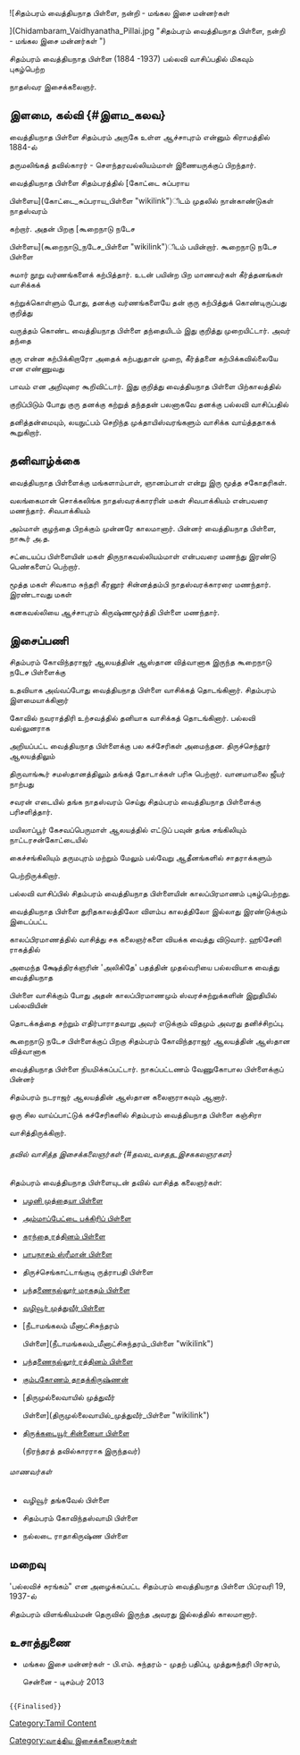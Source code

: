 ![சிதம்பரம் வைத்தியநாத பிள்ளை, நன்றி - மங்கல இசை மன்னர்கள்
](Chidambaram_Vaidhyanatha_Pillai.jpg "சிதம்பரம் வைத்தியநாத பிள்ளை, நன்றி - மங்கல இசை மன்னர்கள் ")
சிதம்பரம் வைத்தியநாத பிள்ளை (1884 -1937) பல்லவி வாசிப்பதில் மிகவும் புகழ்பெற்ற
நாதஸ்வர இசைக்கலைஞர்.

## இளமை, கல்வி {#இளம_கலவ}

வைத்தியநாத பிள்ளை சிதம்பரம் அருகே உள்ள ஆச்சாபுரம் என்னும் கிராமத்தில் 1884-ல்
தருமலிங்கத் தவில்காரர் - சௌந்தரவல்லியம்மாள் இணையருக்குப் பிறந்தார்.

வைத்தியநாத பிள்ளை சிதம்பரத்தில் [கோட்டை சுப்பராய
பிள்ளைய](கோட்டை_சுப்பராய_பிள்ளை "wikilink")ிடம் முதலில் நான்காண்டுகள் நாதஸ்வரம்
கற்றார். அதன் பிறகு [கூறைநாடு நடேச
பிள்ளைய](கூறைநாடு_நடேச_பிள்ளை "wikilink")ிடம் பயின்றார். கூறைநாடு நடேச பிள்ளை
சுமார் நூறு வர்ணங்களைக் கற்பித்தார். உடன் பயின்ற பிற மாணவர்கள் கீர்த்தனங்கள் வாசிக்கக்
கற்றுக்கொள்ளும் போது, தனக்கு வர்ணங்களையே தன் குரு கற்பித்துக் கொண்டிருப்பது குறித்து
வருத்தம் கொண்ட வைத்தியநாத பிள்ளை தந்தையிடம் இது குறித்து முறையிட்டார். அவர் தந்தை
குரு என்ன கற்பிக்கிறாரோ அதைக் கற்பதுதான் முறை, கீர்த்தனை கற்பிக்கவில்லையே என எண்ணுவது
பாவம் என அறிவுரை கூறிவிட்டார். இது குறித்து வைத்தியநாத பிள்ளை பிற்காலத்தில்
குறிப்பிடும் போது குரு தனக்கு கற்றுத் தந்ததன் பலனாகவே தனக்கு பல்லவி வாசிப்பதில்
தனித்தன்மையும், லயநுட்பம் செறிந்த முக்தாயிஸ்வரங்களும் வாசிக்க வாய்த்ததாகக் கூறுகிறார்.

## தனிவாழ்க்கை

வைத்தியநாத பிள்ளைக்கு மங்களாம்பாள், ஞானம்பாள் என்று இரு மூத்த சகோதரிகள்.

வலங்கைமான் சொக்கலிங்க நாதஸ்வரக்காரரின் மகள் சிவபாக்கியம் என்பவரை மணந்தார். சிவபாக்கியம்
அம்மாள் குழந்தை பிறக்கும் முன்னரே காலமானார். பின்னர் வைத்தியநாத பிள்ளை, நாகூர் அ.த.
சட்டையப்ப பிள்ளையின் மகள் திருநாகவல்லியம்மாள் என்பவரை மணந்து இரண்டு பெண்களைப் பெற்றார்.
மூத்த மகள் சிவகாம சுந்தரி கீரனூர் சின்னத்தம்பி நாதஸ்வரக்காரரை மணந்தார். இரண்டாவது மகள்
கனகவல்லியை ஆச்சாபுரம் கிருஷ்ணமூர்த்தி பிள்ளை மணந்தார்.

## இசைப்பணி

சிதம்பரம் கோவிந்தராஜர் ஆலயத்தின் ஆஸ்தான வித்வானாக இருந்த கூறைநாடு நடேச பிள்ளைக்கு
உதவியாக அவ்வப்போது வைத்தியநாத பிள்ளை வாசிக்கத் தொடங்கினார். சிதம்பரம் இளமையாக்கினார்
கோவில் நவராத்திரி உற்சவத்தில் தனியாக வாசிக்கத் தொடங்கினார். பல்லவி வல்லுனராக
அறியப்பட்ட வைத்தியநாத பிள்ளைக்கு பல கச்சேரிகள் அமைந்தன. திருச்செந்தூர் ஆலயத்திலும்
திருவாங்கூர் சமஸ்தானத்திலும் தங்கத் தோடாக்கள் பரிசு பெற்றார். வானமாமலை ஜீயர் நாற்பது
சவரன் எடையில் தங்க நாதஸ்வரம் செய்து சிதம்பரம் வைத்தியநாத பிள்ளைக்கு பரிசளித்தார்.
மயிலாப்பூர் கேசவப்பெருமாள் ஆலயத்தில் எட்டுப் பவுன் தங்க சங்கிலியும் நாட்டரசன்கோட்டையில்
கைச்சங்கிலியும் தருமபுரம் மற்றும் மேலும் பல்வேறு ஆதீனங்களில் சாதராக்களும்
பெற்றிருக்கிறார்.

பல்லவி வாசிப்பில் சிதம்பரம் வைத்தியநாத பிள்ளையின் காலப்பிரமாணம் புகழ்பெற்றது.
வைத்தியநாத பிள்ளை துரிதகாலத்திலோ விளம்ப காலத்திலோ இல்லாது இரண்டுக்கும் இடைப்பட்ட
காலப்பிரமாணத்தில் வாசித்து சக கலைஞர்களை வியக்க வைத்து விடுவார். ஹூசேனி ராகத்தில்
அமைந்த க்ஷேத்திரக்ஞரின் \'அலிகிதே' பதத்தின் முதல்வரியை பல்லவியாக வைத்து வைத்தியநாத
பிள்ளை வாசிக்கும் போது அதன் காலப்பிரமாணமும் ஸ்வரச்சுற்றுக்களின் இறுதியில் பல்லவியின்
தொடக்கத்தை சற்றும் எதிர்பாராதவாறு அவர் எடுக்கும் விதமும் அவரது தனிச்சிறப்பு.

கூறைநாடு நடேச பிள்ளைக்குப் பிறகு சிதம்பரம் கோவிந்தராஜர் ஆலயத்தின் ஆஸ்தான வித்வானாக
வைத்தியநாத பிள்ளை நியமிக்கப்பட்டார். நாகப்பட்டணம் வேணுகோபால பிள்ளைக்குப் பின்னர்
சிதம்பரம் நடராஜர் ஆலயத்தின் ஆஸ்தான கலைஞராகவும் ஆனார்.

ஒரு சில வாய்ப்பாட்டுக் கச்சேரிகளில் சிதம்பரம் வைத்தியநாத பிள்ளை கஞ்சிரா
வாசித்திருக்கிறார்.

###### தவில் வாசித்த இசைக்கலைஞர்கள் {#தவல_வசதத_இசககலஞரகள}

சிதம்பரம் வைத்தியநாத பிள்ளையுடன் தவில் வாசித்த கலைஞர்கள்:

-   [பழனி முத்தையா பிள்ளை](பழனி_முத்தையா_பிள்ளை "wikilink")
-   [அம்மாப்பேட்டை பக்கிரிப் பிள்ளை](அம்மாப்பேட்டை_பக்கிரிப்_பிள்ளை "wikilink")
-   [கரந்தை ரத்தினம் பிள்ளை](கரந்தை_ரத்தினம்_பிள்ளை "wikilink")
-   [பாபநாசம் ஸ்ரீமான் பிள்ளை](பாபநாசம்_ஸ்ரீமான்_பிள்ளை "wikilink")
-   திருச்செங்காட்டாங்குடி ருத்ராபதி பிள்ளை
-   [பந்தணைநல்லூர் மரகதம் பிள்ளை](பந்தணைநல்லூர்_மரகதம்_பிள்ளை "wikilink")
-   [வழிவூர் முத்துவீர் பிள்ளை](வழிவூர்_முத்துவீர்_பிள்ளை "wikilink")
-   [நீடாமங்கலம் மீனாட்சிசுந்தரம்
    பிள்ளை](நீடாமங்கலம்_மீனாட்சிசுந்தரம்_பிள்ளை "wikilink")
-   [பந்தணைநல்லூர் ரத்தினம் பிள்ளை](பந்தணைநல்லூர்_ரத்தினம்_பிள்ளை_(தவில்) "wikilink")
-   [கும்பகோணம் தாதக்கிருஷ்ணன்](கும்பகோணம்_தாதக்கிருஷ்ணன் "wikilink")
-   [திருமுல்லைவாயில் முத்துவீர்
    பிள்ளை](திருமுல்லைவாயில்_முத்துவீர்_பிள்ளை "wikilink")
-   [திருக்கடையூர் சின்னையா பிள்ளை](திருக்கடையூர்_சின்னையா_பிள்ளை "wikilink")
    (நிரந்தரத் தவில்காரராக இருந்தவர்)

###### மாணவர்கள்

-   வழிவூர் தங்கவேல் பிள்ளை
-   சிதம்பரம் கோவிந்தஸ்வாமி பிள்ளை
-   நல்லடை ராதாகிருஷ்ண பிள்ளை

## மறைவு

'பல்லவிச் சுரங்கம்\" என அழைக்கப்பட்ட சிதம்பரம் வைத்தியநாத பிள்ளை பிப்ரவரி 19, 1937-ல்
சிதம்பரம் விளங்கியம்மன் தெருவில் இருந்த அவரது இல்லத்தில் காலமானார்.

## உசாத்துணை

-   மங்கல இசை மன்னர்கள் - பி.எம். சுந்தரம் - முதற் பதிப்பு, முத்துசுந்தரி பிரசுரம்,
    சென்னை - டிசம்பர் 2013

```{=mediawiki}
{{Finalised}}
```
[Category:Tamil Content](Category:Tamil_Content "wikilink")
[Category:வாத்திய இசைக்கலைஞர்கள்](Category:வாத்திய_இசைக்கலைஞர்கள் "wikilink")
